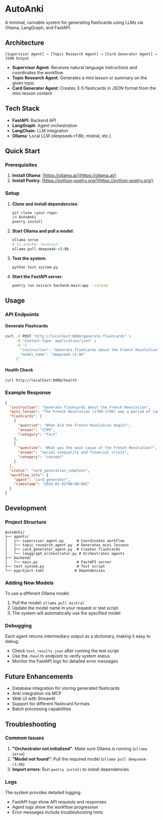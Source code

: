 # AutoAnki

A minimal, runnable system for generating flashcards using LLMs via Ollama, LangGraph, and FastAPI.

## Architecture

```
[Supervisor Agent] → [Topic Research Agent] → [Card Generator Agent] → JSON Output
```

- **Supervisor Agent**: Receives natural language instructions and coordinates the workflow
- **Topic Research Agent**: Generates a mini lesson or summary on the given topic
- **Card Generator Agent**: Creates 3-5 flashcards in JSON format from the mini-lesson content

## Tech Stack

- **FastAPI**: Backend API
- **LangGraph**: Agent orchestration
- **LangChain**: LLM integration
- **Ollama**: Local LLM (deepseek-r1:8b, mistral, etc.)

## Quick Start

### Prerequisites

1. **Install Ollama**: [https://ollama.ai/](https://ollama.ai/)
2. **Install Poetry**: [https://python-poetry.org/](https://python-poetry.org/)

### Setup

1. **Clone and install dependencies**:
   ```bash
   git clone <your-repo>
   cd AutoAnki
   poetry install
   ```

2. **Start Ollama and pull a model**:
   ```bash
   ollama serve
   # In another terminal:
   ollama pull deepseek-r1:8b
   ```

3. **Test the system**:
   ```bash
   python test_system.py
   ```

4. **Start the FastAPI server**:
   ```bash
   poetry run uvicorn backend.main:app --reload
   ```

## Usage

### API Endpoints

#### Generate Flashcards
```bash
curl -X POST "http://localhost:8000/generate-flashcards" \
     -H "Content-Type: application/json" \
     -d '{
       "instruction": "Generate flashcards about the French Revolution",
       "model_name": "deepseek-r1:8b"
     }'
```

#### Health Check
```bash
curl http://localhost:8000/health
```

### Example Response

```json
{
  "instruction": "Generate flashcards about the French Revolution",
  "mini_lesson": "The French Revolution (1789-1799) was a period of radical social and political upheaval...",
  "flashcards": [
    {
      "question": "When did the French Revolution begin?",
      "answer": "1789",
      "category": "fact"
    },
    {
      "question": "What was the main cause of the French Revolution?",
      "answer": "Social inequality and financial crisis",
      "category": "concept"
    }
  ],
  "status": "card_generation_complete",
  "workflow_info": {
    "agent": "card_generator",
    "timestamp": "2024-01-01T00:00:00Z"
  }
}
```

## Development

### Project Structure

```
AutoAnki/
├── agents/
│   ├── supervisor_agent.py      # Coordinates workflow
│   ├── topic_research_agent.py  # Generates mini lessons
│   ├── card_generator_agent.py  # Creates flashcards
│   └── langgraph_orchestrator.py # Orchestrates agents
├── backend/
│   └── main.py                  # FastAPI server
├── test_system.py               # Test script
└── pyproject.toml              # Dependencies
```

### Adding New Models

To use a different Ollama model:

1. Pull the model: `ollama pull mistral`
2. Update the model name in your request or test script
3. The system will automatically use the specified model

### Debugging

Each agent returns intermediary output as a dictionary, making it easy to debug:

- Check `test_results.json` after running the test script
- Use the `/health` endpoint to verify system status
- Monitor the FastAPI logs for detailed error messages

## Future Enhancements

- Database integration for storing generated flashcards
- Anki integration via MCP
- Web UI with Streamlit
- Support for different flashcard formats
- Batch processing capabilities

## Troubleshooting

### Common Issues

1. **"Orchestrator not initialized"**: Make sure Ollama is running (`ollama serve`)
2. **"Model not found"**: Pull the required model (`ollama pull deepseek-r1:8b`)
3. **Import errors**: Run `poetry install` to install dependencies

### Logs

The system provides detailed logging:
- FastAPI logs show API requests and responses
- Agent logs show the workflow progression
- Error messages include troubleshooting hints
